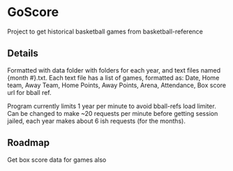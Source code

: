 # GoScore
Project to get historical basketball games from basketball-reference

## Details
Formatted with data folder with folders for each year, and text files named {month #}.txt. Each text file has a list of games, formatted as: Date, Home team, Away Team, Home Points, Away Points, Arena, Attendance, Box score url for bball ref.

Program currently limits 1 year per minute to avoid bball-refs load limiter. Can be changed to make ~20 requests per minute before getting session jailed, each year makes about 6 ish requests (for the months).

## Roadmap
Get box score data for games also
